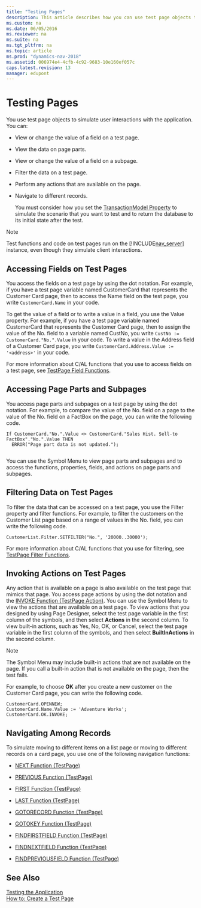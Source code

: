```yaml
---
title: "Testing Pages"
description: This article describes how you can use test page objects to simulate user interactions with the application.
ms.custom: na
ms.date: 06/05/2016
ms.reviewer: na
ms.suite: na
ms.tgt_pltfrm: na
ms.topic: article
ms.prod: "dynamics-nav-2018"
ms.assetid: 006974e4-4cfb-4c92-9683-10e160ef057c
caps.latest.revision: 13
manager: edupont
---
```

# Testing Pages
You use test page objects to simulate user interactions with the application. You can:  
  
- View or change the value of a field on a test page.  
  
- View the data on page parts.  
  
- View or change the value of a field on a subpage.  
  
- Filter the data on a test page.  
  
- Perform any actions that are available on the page.  
  
- Navigate to different records.  
  
  You must consider how you set the [TransactionModel Property](TransactionModel-Property.md) to simulate the scenario that you want to test and to return the database to its initial state after the test.  
  
> [!NOTE]  
>  Test functions and code on test pages run on the [!INCLUDE[nav_server](includes/nav_server_md.md)] instance, even though they simulate client interactions.  
  
## Accessing Fields on Test Pages  
 You access the fields on a test page by using the dot notation. For example, if you have a test page variable named CustomerCard that represents the Customer Card page, then to access the Name field on the test page, you write `CustomerCard.Name` in your code.  
  
 To get the value of a field or to write a value in a field, you use the Value property. For example, if you have a test page variable named CustomerCard that represents the Customer Card page, then to assign the value of the No. field to a variable named CustNo, you write `CustNo := CustomerCard."No.".Value` in your code. To write a value in the Address field of a Customer Card page, you write `CustomerCard.Address.Value := '<address>'` in your code.  
  
 For more information about C/AL functions that you use to access fields on a test page, see [TestPage Field Functions](TestPage-Field-Functions.md).  
  
## Accessing Page Parts and Subpages  
 You access page parts and subpages on a test page by using the dot notation. For example, to compare the value of the No. field on a page to the value of the No. field on a FactBox on the page, you can write the following code.  
  
```  
If CustomerCard."No.".Value <> CustomerCard."Sales Hist. Sell-to FactBox"."No.".Value THEN  
  ERROR("Page part data is not updated.");  
  
```  
  
 You can use the Symbol Menu to view page parts and subpages and to access the functions, properties, fields, and actions on page parts and subpages.  
  
## Filtering Data on Test Pages  
 To filter the data that can be accessed on a test page, you use the Filter property and filter functions. For example, to filter the customers on the Customer List page based on a range of values in the No. field, you can write the following code.  
  
```  
CustomerList.Filter.SETFILTER("No.", '20000..30000');  
```  
  
 For more information about C/AL functions that you use for filtering, see [TestPage Filter Functions](TestPage-Filter-Functions.md).  
  
## Invoking Actions on Test Pages  
 Any action that is available on a page is also available on the test page that mimics that page. You access page actions by using the dot notation and the [INVOKE Function \(TestPage Action\)](INVOKE-Function--TestPage-Action-.md). You can use the Symbol Menu to view the actions that are available on a test page. To view actions that you designed by using Page Designer, select the test page variable in the first column of the symbols, and then select **Actions** in the second column. To view built-in actions, such as Yes, No, OK, or Cancel, select the test page variable in the first column of the symbols, and then select **BuiltInActions** in the second column.  
  
> [!NOTE]  
>  The Symbol Menu may include built-in actions that are not available on the page. If you call a built-in action that is not available on the page, then the test fails.  
  
 For example, to choose **OK** after you create a new customer on the Customer Card page, you can write the following code.  
  
```  
CustomerCard.OPENNEW;  
CustomerCard.Name.Value := 'Adventure Works';  
CustomerCard.OK.INVOKE;  
```  
  
## Navigating Among Records  
 To simulate moving to different items on a list page or moving to different records on a card page, you use one of the following navigation functions:  
  
-   [NEXT Function \(TestPage\)](NEXT-Function--TestPage-.md)  
  
-   [PREVIOUS Function \(TestPage\)](PREVIOUS-Function--TestPage-.md)  
  
-   [FIRST Function \(TestPage\)](FIRST-Function--TestPage-.md)  
  
-   [LAST Function \(TestPage\)](LAST-Function--TestPage-.md)  
  
-   [GOTORECORD Function \(TestPage\)](GOTORECORD-Function--TestPage-.md)  
  
-   [GOTOKEY Function \(TestPage\)](GOTOKEY-Function--TestPage-.md)  
  
-   [FINDFIRSTFIELD Function \(TestPage\)](FINDFIRSTFIELD-Function--TestPage-.md)  
  
-   [FINDNEXTFIELD Function \(TestPage\)](FINDNEXTFIELD-Function--TestPage-.md)  
  
-   [FINDPREVIOUSFIELD Function \(TestPage\)](FINDPREVIOUSFIELD-Function--TestPage-.md)  
  
## See Also  
 [Testing the Application](Testing-the-Application.md)   
 [How to: Create a Test Page](How-to--Create-a-Test-Page.md)